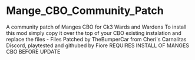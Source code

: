 # Mange_CBO_Community_Patch
A community patch of Manges CBO for Ck3 Wards and Wardens
To install this mod simply copy it over the top of your CBO existing instalation and replace the files - Files Patched by TheBumperCar from Cheri's Carnalitas Discord, playtested and githubed by Fiore
REQUIRES INSTALL OF MANGES CBO BEFORE UPDATE
